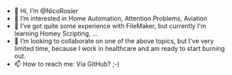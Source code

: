 - 👋 Hi, I’m @NicoRosier
- 👀 I’m interested in Home Automation, Attention Problems, Aviation
- 🌱 I’ve got quite some experience with FileMaker, but currently I'm learning Homey Scripting, ...
- 💞️ I’m looking to collaborate on one of the above topics, but I've very limited time, because I work in healthcare and am ready to start burning out.
- 📫 How to reach me: Via GitHub? ;-)

<!---
NicoRosier/NicoRosier is a ✨ special ✨ repository because its `README.md` (this file) appears on your GitHub profile.
You can click the Preview link to take a look at your changes.
--->
